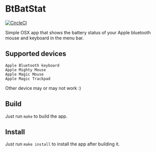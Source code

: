 # BtBatStat

[![CircleCI](https://circleci.com/gh/dabeck/btbatstat/tree/master.svg?style=shield)](https://circleci.com/gh/dabeck/btbatstat/tree/master)

Simple OSX app that shows the battery status of your Apple bluetooth mouse and keyboard in the menu bar.

## Supported devices

    Apple Bluetooth keyboard
    Apple Mighty Mouse
    Apple Magic Mouse
    Apple Magic Trackpad 

Other device may or may not work :)

## Build

Just run `make` to build the app.

## Install

Just run `make install` to install the app after building it.
